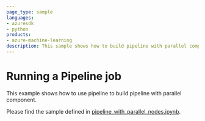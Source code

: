 ```yaml
---
page_type: sample
languages:
- azuresdk
- python
products:
- azure-machine-learning
description: This sample shows how to build pipeline with parallel component.
---
```


# Running a Pipeline job
This example shows how to use pipeline to build pipeline with parallel component.

Please find the sample defined in [pipeline_with_parallel_nodes.ipynb](pipeline_with_parallel_nodes.ipynb).